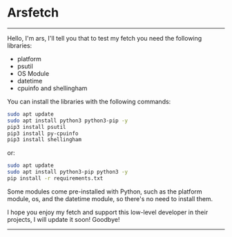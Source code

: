 # Arsfetch

----

Hello, I'm ars, I'll tell you that to test my fetch you need the following libraries:

- platform
- psutil
- OS Module
- datetime
- cpuinfo
 and shellingham


You can install the libraries with the following commands:

```bash
sudo apt update
sudo apt install python3 python3-pip -y
pip3 install psutil
pip3 install py-cpuinfo
pip3 install shellingham
```
or:

```bash
sudo apt update
sudo apt install python3-pip python3 -y
pip install -r requirements.txt
```

Some modules come pre-installed with Python, such as the platform module, os, and the datetime module, so there's no need to install them.

I hope you enjoy my fetch and support this low-level developer in their projects, I will update it soon! Goodbye!

----
